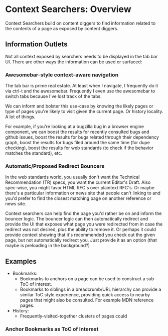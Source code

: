 # Context Searchers: Overview #

Context Searchers build on content diggers to find information related to the
contents of a page as exposed by content diggers.

## Information Outlets ##

Not all context exposed by searchers needs to be displayed in the tab bar UI.
There are other ways the information can be used or surfaced:

### Awesomebar-style context-aware navigation ###

The tab bar is prime real estate.  At least when I navigate, I frequently do it
via ctrl-t and the awesomebar.  Frequently I even use the awesomebar to switch
tabs because I've lost track of the tabs.

We can inform and bolster this use-case by knowing the likely pages or type of
pages you're likely to visit given the current page.  Or history locality.  A
lot of things.

For example, if you're looking at a bugzilla bug in a browser engine component,
we can boost the results for recently consulted bugs and github issues, boost
the results for bugs related through their dependency graph, boost the results
for bugs filed around the same time (for dupe checking), boost the results for
web standards (to check if the behavior matches the standard), etc.

### Automatic/Proposed Redirect Bouncers ###

In the web standards world, you usually don't want the Technical Recommendation
(TR) specs, you want the current Editor's Draft.  Also spec-wise, you might
favor HTML RFC's over plaintext RFC's.  Or maybe there's a particular
information or news site that people can't linking to and you'd prefer to find
the closest matching page on another reference or news site.

Context searchers can help find the page you'd rather be on and inform the
bouncer logic.  The bouncer logic can then automatically redirect and provide
the UI that exposes what page you were redirected from in case the redirect was
not desired, plus the ability to remove it.  Or perhaps it could provide context
showing that it's recommended you check out the given page, but not
automatically redirect you.  Just provide it as an option (that maybe is
preloading in the background?)

## Examples ##

* Bookmarks:
  * Bookmarks to anchors on a page can be used to construct a sub-ToC of
    interest.
  * Bookmarks to siblings in a breadcrumb/URL hierarchy can provide a similar
    ToC style experience, providing quick access to nearby pages that might
    also be consulted.  For example MDN reference pages.
* History:
  * Frequently-visited-together clusters of pages could

### Anchor Bookmarks as ToC of Interest ###
